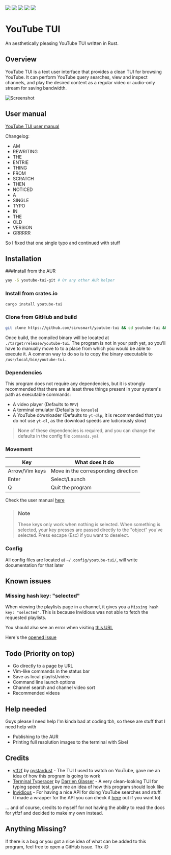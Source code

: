 ![](https://img.shields.io/github/languages/top/siriusmart/youtube-tui?label=rust)
![](https://shields.io/github/license/siriusmart/youtube-tui)
[![](https://img.shields.io/crates/d/youtube-tui?label=crates.io%20downloads)](https://crates.io/crates/youtube-tui)
[![](https://img.shields.io/crates/v/youtube-tui?label=crates.io%20version)](https://crates.io/crates/youtube-tui)
![](https://shields.io/github/stars/siriusmart/youtube-tui?style=social)

# YouTube TUI

An aesthetically pleasing YouTube TUI written in Rust.

## Overview
YouTube TUI is a text user interface that provides a clean TUI for browsing YouTube. It can perform YouTube query searches, view and inspect channels, and play the desired content as a regular video or audio-only stream for saving bandwidth.


![Screenshot](https://cdn.discordapp.com/attachments/906941311142219816/990684947830419526/Screenshot_20220626_192433.png)

## User manual

[YouTube TUI user manual](https://siriusmart.github.io/youtube-tui)

Changelog:

* AM
* REWRITING
* THE
* ENTRIE
* THING
* FROM
* SCRATCH
* THEN
* NOTICED
* A
* SINGLE
* TYPO
* IN
* THE
* OLD
* VERSION
* GRRRRR

So I fixed that one single typo and continued with stuff

## Installation

###Install from the AUR

```bash
yay -S youtube-tui-git # Or any other AUR helper
```

### Install from crates.io

```bash
cargo install youtube-tui
```

### Clone from GitHub and build
```bash
git clone https://github.com/sirusmart/youtube-tui && cd youtube-tui && cargo build --release
```
Once build, the compiled binary will be located at `./target/release/youtube-tui`. The program is not in your path yet, so you'll have to manually move to to a place from which you would be able to execute it. A common way to do so is to copy the binary executable to `/usr/local/bin/youtube-tui`. 

### Dependencies
This program does not require any dependencies, but it is strongly recommended that there are at least three things present in your system's path as executable commands:

* A video player (Defaults to `MPV`)
* A terminal emulator (Defaults to `konsole`)
* A YouTube downloader (Defaults to `yt-dlp`, it is recommended that you do not use  `yt-dl`, as the download speeds are ludicrously slow)

> None of these dependencies is required, and you can change the defaults in the config file `commands.yml`

### Movement

|Key|What does it do|
|---|---|
|Arrow/Vim keys|Move in the corresponding direction|
|Enter|Select/Launch|
|Q|Quit the program|

Check the user manual [here](https://siriusmart.github.io/youtube-tui)

> ### Note
>
> These keys only work when nothing is selected. When something is selected, your key presses are passed directly to the "object" you've selected. Press escape (Esc) if you want to deselect.

### Config

All config files are located at `~/.config/youtube-tui/`, will write documentation for that later

## Known issues

### Missing hash key: "selected"

When viewing the playlists page in a channel, it gives you a `Missing hash key: "selected"`. This is because Invidious was not able to fetch the requested playlists.

You should also see an error when visiting [this URL](https://vid.puffyan.us/api/v1/channels/UCAkuTH35kk3W1EL9vq6dj6A/playlists)

Here's the [opened issue](https://github.com/iv-org/invidious/issues/3154)

## Todo (Priority on top)

* Go directly to a page by URL
* Vim-like commands in the status bar
* Save as local playlist/video
* Command line launch options
* Channel search and channel video sort
* Recommended videos

## Help needed

Guys please I need help I'm kinda bad at coding tbh, so these are stuff that I need help with

* Publishing to the AUR
* Printing full resolution images to the terminal with Sixel

## Credits

* [ytfzf](https://github.com/pystardust/ytfzf) by [pystardust](https://github.com/pystardust) - The TUI I used to watch on YouTube, gave me an idea of how this program is going to work
* [Terminal Typeracer](https://gitlab.com/ttyperacer/terminal-typeracer) by [Darrien Glasser](https://gitlab.com/DarrienG) - A very clean-looking TUI for typing speed test, gave me an idea of how this program should look like
* [Invidious](https://invidious.io) - For having a nice API for doing YouTube searches and stuff. (I made a wrapper for the API you can check it [here](https://crates.io/crates/invidious) out if you want to)


... and of course, credits to myself for not having the ability to read the docs for ytfzf and decided to make my own instead. 

## Anything Missing?

If there is a bug or you got a nice idea of what can be added to this program, feel free to open a GitHub issue. Thx :D
